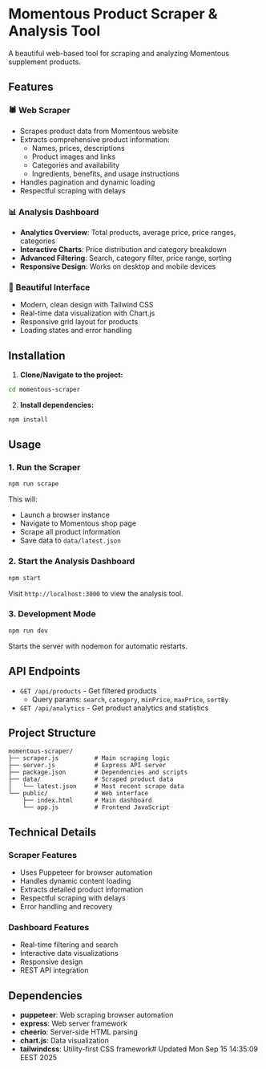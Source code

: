 # Momentous Product Scraper & Analysis Tool

A beautiful web-based tool for scraping and analyzing Momentous supplement products.

## Features

### 🕷️ Web Scraper
- Scrapes product data from Momentous website
- Extracts comprehensive product information:
  - Names, prices, descriptions
  - Product images and links
  - Categories and availability
  - Ingredients, benefits, and usage instructions
- Handles pagination and dynamic loading
- Respectful scraping with delays

### 📊 Analysis Dashboard
- **Analytics Overview**: Total products, average price, price ranges, categories
- **Interactive Charts**: Price distribution and category breakdown
- **Advanced Filtering**: Search, category filter, price range, sorting
- **Responsive Design**: Works on desktop and mobile devices

### 🎨 Beautiful Interface
- Modern, clean design with Tailwind CSS
- Real-time data visualization with Chart.js
- Responsive grid layout for products
- Loading states and error handling

## Installation

1. **Clone/Navigate to the project:**
```bash
cd momentous-scraper
```

2. **Install dependencies:**
```bash
npm install
```

## Usage

### 1. Run the Scraper
```bash
npm run scrape
```
This will:
- Launch a browser instance
- Navigate to Momentous shop page
- Scrape all product information
- Save data to `data/latest.json`

### 2. Start the Analysis Dashboard
```bash
npm start
```
Visit `http://localhost:3000` to view the analysis tool.

### 3. Development Mode
```bash
npm run dev
```
Starts the server with nodemon for automatic restarts.

## API Endpoints

- `GET /api/products` - Get filtered products
  - Query params: `search`, `category`, `minPrice`, `maxPrice`, `sortBy`
- `GET /api/analytics` - Get product analytics and statistics

## Project Structure

```
momentous-scraper/
├── scraper.js          # Main scraping logic
├── server.js           # Express API server
├── package.json        # Dependencies and scripts
├── data/               # Scraped product data
│   └── latest.json     # Most recent scrape data
└── public/             # Web interface
    ├── index.html      # Main dashboard
    └── app.js          # Frontend JavaScript
```

## Technical Details

### Scraper Features
- Uses Puppeteer for browser automation
- Handles dynamic content loading
- Extracts detailed product information
- Respectful scraping with delays
- Error handling and recovery

### Dashboard Features
- Real-time filtering and search
- Interactive data visualizations
- Responsive design
- REST API integration

## Dependencies

- **puppeteer**: Web scraping browser automation
- **express**: Web server framework
- **cheerio**: Server-side HTML parsing
- **chart.js**: Data visualization
- **tailwindcss**: Utility-first CSS framework# Updated Mon Sep 15 14:35:09 EEST 2025
